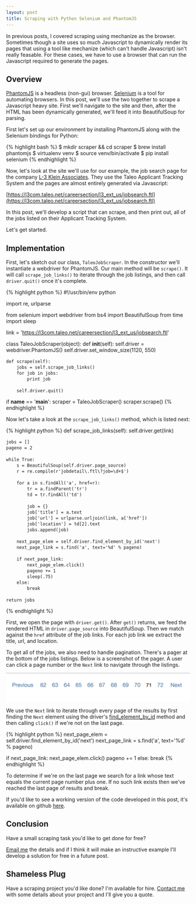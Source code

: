```yaml
---
layout: post
title: Scraping with Python Selenium and PhantomJS
---
```


In previous posts, I covered scraping using mechanize as the browser. Sometimes though 
a site uses so much Javascript to dynamically render its pages that using a tool like 
mechanize (which can't handle Javascript) isn't really feasable. For these cases, we have
to use a browser that can run the Javascript required to generate the pages. 

## Overview

[PhantomJS](http://phantomjs.org/) is a headless (non-gui) browser. [Selenium](http://www.seleniumhq.org/) 
 is a tool for automating browsers. In this post, we'll use the two together to scrape 
a Javascript heavy site. First we'll navigate to the site and then, after the HTML has 
been dynamically generated, we'll feed it into BeautifulSoup for parsing.

First let's set up our environment by installing PhantomJS along with the Selenium bindings 
for Python:

{% highlight bash %}
$ mkdir scraper && cd scraper
$ brew install phantomjs
$ virtualenv venv
$ source venv/bin/activate
$ pip install selenium
{% endhighlight %}

Now, let's look at the site we'll use for our example, the job search page for the company
[L-3 Klein Associates](http://www.l-3com.com/careers/us-job-search.html). They use the Taleo Applicant
Tracking System and the pages are almost entirely generated via Javascript:

[https://l3com.taleo.net/careersection/l3_ext_us/jobsearch.ftl](https://l3com.taleo.net/careersection/l3_ext_us/jobsearch.ftl)

In this post, we'll develop a script that can scrape, and then print out, all of the jobs listed on 
their Applicant Tracking System. 

Let's get started. 

## Implementation

First, let's sketch out our class, `TaleoJobScraper`. In the constructor
we'll instantiate a webdriver for PhantomJS. Our main method will be `scrape()`. It will call
`scrape_job_links()` to iterate through the job listings, and then call `driver.quit()` once
it's complete.

{% highlight python %}
#!/usr/bin/env python

import re, urlparse

from selenium import webdriver
from bs4 import BeautifulSoup
from time import sleep

link = 'https://l3com.taleo.net/careersection/l3_ext_us/jobsearch.ftl'

class TaleoJobScraper(object):
    def __init__(self):
        self.driver = webdriver.PhantomJS()
        self.driver.set_window_size(1120, 550)

    def scrape(self):
        jobs = self.scrape_job_links()
        for job in jobs:
            print job

        self.driver.quit()

if __name__ == '__main__':
    scraper = TaleoJobScraper()
    scraper.scrape()
{% endhighlight %}

Now let's take a look at the `scrape_job_links()` method, which is listed 
next:

{% highlight python %}
def scrape_job_links(self):
    self.driver.get(link)

    jobs = []
    pageno = 2

    while True:
        s = BeautifulSoup(self.driver.page_source)
        r = re.compile(r'jobdetail\.ftl\?job=\d+$')

        for a in s.findAll('a', href=r):
            tr = a.findParent('tr')
            td = tr.findAll('td')

            job = {}
            job['title'] = a.text
            job['url'] = urlparse.urljoin(link, a['href'])
            job['location'] = td[2].text
            jobs.append(job)

        next_page_elem = self.driver.find_element_by_id('next')
        next_page_link = s.find('a', text='%d' % pageno)

        if next_page_link:
            next_page_elem.click()
            pageno += 1
            sleep(.75)
        else:
            break

    return jobs
{% endhighlight %}

First, we open the page with `driver.get()`. After `get()` returns, we feed the rendered HTML in
`driver.page_source` into BeautifulSoup. Then we match against the `href` attribute of the 
job links. For each job link we extract the title, url, and location.

To get all of the jobs, we also need to handle pagination. There's a pager at the bottom of the 
jobs listings. Below is a screenshot of the pager. A user can click a page number or the `Next` 
link to navigate through the listings.

![Form Image](/assets/taleo/pagination.png)

We use the `Next` link to iterate through every page of the results by first finding the `Next` element 
using the driver's [find\_element\_by\_id](http://selenium-python.readthedocs.org/en/latest/locating-elements.html) 
method and then calling `click()` if we're not on the last page.

{% highlight python %}
next_page_elem = self.driver.find_element_by_id('next')
next_page_link = s.find('a', text='%d' % pageno)

if next_page_link:
    next_page_elem.click()
    pageno += 1
else:
    break
{% endhighlight %}

To determine if we're on the last page we search for a link whose text equals the current page 
number plus one. If no such link exists then we've reached the last page of results and break.

If you'd like to see a working version of the code developed in this post, it's available on 
github [here](https://github.com/thayton/taleo_job_scraper).

## Conclusion

Have a small scraping task you'd like to get done for free?

[Email me](/contact) the details and if I think it will make an instructive example I'll develop a solution for free in a future post.

## Shameless Plug

Have a scraping project you'd like done? I'm available for hire. [Contact me](/contact) 
with some details about your project and I'll give you a quote.

